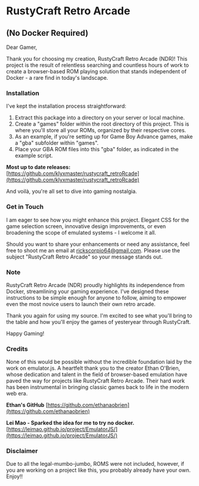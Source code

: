 # RustyCraft Retro Arcade
## (No Docker Required)

Dear Gamer,

Thank you for choosing my creation, RustyCraft Retro Arcade (NDR)! This project is the result of relentless searching and countless hours of work to create a browser-based ROM playing solution that stands independent of Docker - a rare find in today's landscape.

### Installation

I've kept the installation process straightforward:

1. Extract this package into a directory on your server or local machine.
2. Create a "games" folder within the root directory of this project. This is where you'll store all your ROMs, organized by their respective cores.
3. As an example, if you're setting up for Game Boy Advance games, make a "gba" subfolder within "games".
4. Place your GBA ROM files into this "gba" folder, as indicated in the example script.

**Most up to date releases:**
[https://github.com/klyxmaster/rustycraft_retroRcade](https://github.com/klyxmaster/rustycraft_retroRcade)

And voilà, you're all set to dive into gaming nostalgia.

### Get in Touch

I am eager to see how you might enhance this project. Elegant CSS for the game selection screen, innovative design improvements, or even broadening the scope of emulated systems - I welcome it all.

Should you want to share your enhancements or need any assistance, feel free to shoot me an email at [rickscorpio64@gmail.com](mailto:rickscorpio64@gmail.com). Please use the subject "RustyCraft Retro Arcade" so your message stands out.

### Note

RustyCraft Retro Arcade (NDR) proudly highlights its independence from Docker, streamlining your gaming experience. I've designed these instructions to be simple enough for anyone to follow, aiming to empower even the most novice users to launch their own retro arcade.

Thank you again for using my source. I'm excited to see what you'll bring to the table and how you'll enjoy the games of yesteryear through RustyCraft.

Happy Gaming!

### Credits

None of this would be possible without the incredible foundation laid by the work on emulator.js. A heartfelt thank you to the creator Ethan O'Brien, whose dedication and talent in the field of browser-based emulation have paved the way for projects like RustyCraft Retro Arcade. Their hard work has been instrumental in bringing classic games back to life in the modern web era.

**Ethan's GitHub**
[https://github.com/ethanaobrien](https://github.com/ethanaobrien)

**Lei Mao - Sparked the idea for me to try no docker.**
[https://leimao.github.io/project/EmulatorJS/](https://leimao.github.io/project/EmulatorJS/)

### Disclaimer

Due to all the legal-mumbo-jumbo, ROMS were not included, however, if you are working on a project like this, you probably already have your own. Enjoy!!
